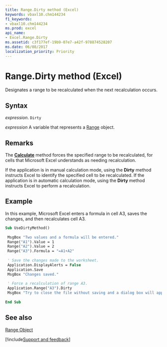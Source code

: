 ```yaml
---
title: Range.Dirty method (Excel)
keywords: vbaxl10.chm144234
f1_keywords:
- vbaxl10.chm144234
ms.prod: excel
api_name:
- Excel.Range.Dirty
ms.assetid: c3f177ef-19b9-07e7-a42f-978874528207
ms.date: 06/08/2017
localization_priority: Priority
---
```



# Range.Dirty method (Excel)

Designates a range to be recalculated when the next recalculation occurs.


## Syntax

_expression_. `Dirty`

_expression_ A variable that represents a [Range](excel.range-graph-property.md) object.


## Remarks

The  **[Calculate](Excel.Range.Calculate.md)** method forces the specified range to be recalculated, for cells that Microsoft Excel understands as needing recalculation.

If the application is in manual calculation mode, using the  **Dirty** method instructs Excel to identify the specified cell to be recalculated. If the application is in automatic calculation mode, using the **Dirty** method instructs Excel to perform a recalculation.


## Example

In this example, Microsoft Excel enters a formula in cell A3, saves the changes, and then recalculates cell A3.


```vb
Sub UseDirtyMethod() 
 
 MsgBox "Two values and a formula will be entered." 
 Range("A1").Value = 1 
 Range("A2").Value = 2 
 Range("A3").Formula = "=A1+A2" 
 
 ' Save the changes made to the worksheet. 
 Application.DisplayAlerts = False 
 Application.Save 
 MsgBox "Changes saved." 
 
 ' Force a recalculation of range A3. 
 Application.Range("A3").Dirty 
 MsgBox "Try to close the file without saving and a dialog box will appear." 
 
End Sub
```


## See also


[Range Object](Excel.Range(object).md)

[!include[Support and feedback](~/includes/feedback-boilerplate.md)]